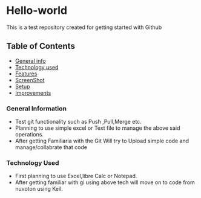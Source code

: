 # Hello-world
This is a test repository created for getting started with Github

## Table of Contents
* [General info](#general-information)
* [Technology used](#technology-used)
* [Features](#Features-used)
* [ScreenShot](#Screen-Shot)
* [Setup](#Setup)
* [Improvements](#Improvements)

### General Information
- Test git functionality such as Push ,Pull,Merge etc.
- Planning to use simple excel or Text file to manage the above said operations.
- After getting Familiaria with the Git Will try to Upload simple code and manage/collabrate that code

### Technology Used
- First planning to use Excel,libre Calc or Notepad.
- After getting familiar with gi using above tech will move on to code from nuvoton using Keil.
